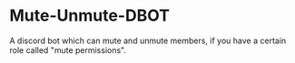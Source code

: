 # Mute-Unmute-DBOT
A discord bot which can mute and unmute members, if you have a certain role called "mute permissions".
